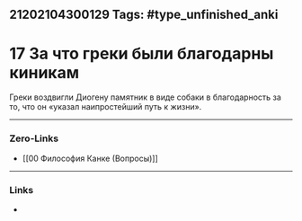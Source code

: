 21202104300129
Tags: #type_unfinished_anki
---
# 17 За что греки были благодарны киникам

Греки воздвигли Диогену памятник в виде собаки в благодарность за то, что он «указал наипростейший путь к жизни».

---
### Zero-Links
- [[00 Философия Канке (Вопросы)]]
---
### Links
-